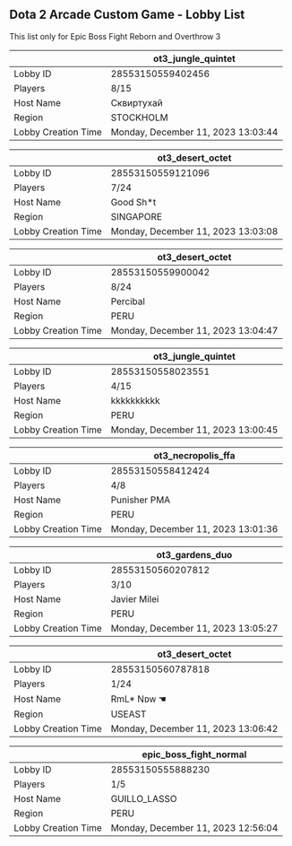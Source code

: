 ## Dota 2 Arcade Custom Game - Lobby List

This list only for Epic Boss Fight Reborn and Overthrow 3

|  | ot3_jungle_quintet |
| ------ | ------ |
| Lobby ID | 28553150559402456 |
| Players | 8/15 |
| Host Name | Сквиртухай |
| Region | STOCKHOLM |
| Lobby Creation Time | Monday, December 11, 2023 13:03:44 |


|  | ot3_desert_octet |
| ------ | ------ |
| Lobby ID | 28553150559121096 |
| Players | 7/24 |
| Host Name | Good Sh*t |
| Region | SINGAPORE |
| Lobby Creation Time | Monday, December 11, 2023 13:03:08 |


|  | ot3_desert_octet |
| ------ | ------ |
| Lobby ID | 28553150559900042 |
| Players | 8/24 |
| Host Name | Percibal |
| Region | PERU |
| Lobby Creation Time | Monday, December 11, 2023 13:04:47 |


|  | ot3_jungle_quintet |
| ------ | ------ |
| Lobby ID | 28553150558023551 |
| Players | 4/15 |
| Host Name | kkkkkkkkkk |
| Region | PERU |
| Lobby Creation Time | Monday, December 11, 2023 13:00:45 |


|  | ot3_necropolis_ffa |
| ------ | ------ |
| Lobby ID | 28553150558412424 |
| Players | 4/8 |
| Host Name | Punisher PMA |
| Region | PERU |
| Lobby Creation Time | Monday, December 11, 2023 13:01:36 |


|  | ot3_gardens_duo |
| ------ | ------ |
| Lobby ID | 28553150560207812 |
| Players | 3/10 |
| Host Name | Javier Milei |
| Region | PERU |
| Lobby Creation Time | Monday, December 11, 2023 13:05:27 |


|  | ot3_desert_octet |
| ------ | ------ |
| Lobby ID | 28553150560787818 |
| Players | 1/24 |
| Host Name | RmL* Nᴅᴡ ☚ |
| Region | USEAST |
| Lobby Creation Time | Monday, December 11, 2023 13:06:42 |


|  | epic_boss_fight_normal |
| ------ | ------ |
| Lobby ID | 28553150555888230 |
| Players | 1/5 |
| Host Name | GUILLO_LASSO |
| Region | PERU |
| Lobby Creation Time | Monday, December 11, 2023 12:56:04 |


